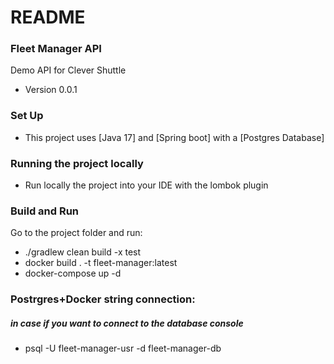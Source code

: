 # README #

### Fleet Manager API ###

Demo API for Clever Shuttle

* Version 0.0.1

### Set Up ###
* This project uses [Java 17] and [Spring boot] with a [Postgres Database]

### Running the project locally ###
* Run locally the project into your IDE with the lombok plugin

### Build and Run ###
Go to the project folder and run:
* ./gradlew clean build -x test
* docker build . -t fleet-manager:latest
* docker-compose up -d

### Postrgres+Docker string connection: ###
##### in case if you want to connect to the database console #####
* psql -U fleet-manager-usr -d fleet-manager-db

[//]: # (* more instructions to come TODO )
